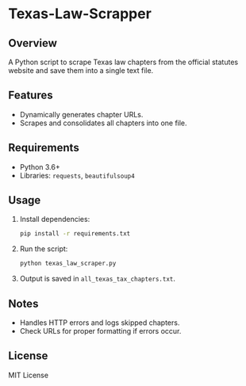 # Texas-Law-Scrapper

## Overview
A Python script to scrape Texas law chapters from the official statutes website and save them into a single text file.

## Features
- Dynamically generates chapter URLs.
- Scrapes and consolidates all chapters into one file.

## Requirements
- Python 3.6+
- Libraries: `requests`, `beautifulsoup4`

## Usage
1. Install dependencies:
   ```bash
   pip install -r requirements.txt
   ```
2. Run the script:
   ```bash
   python texas_law_scraper.py
   ```
3. Output is saved in `all_texas_tax_chapters.txt`.

## Notes
- Handles HTTP errors and logs skipped chapters.
- Check URLs for proper formatting if errors occur.

## License
MIT License

